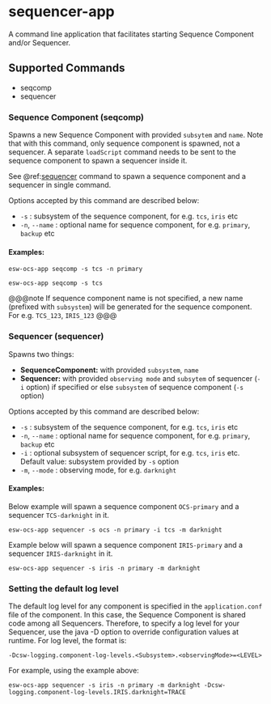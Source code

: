 # sequencer-app

A command line application that facilitates starting Sequence Component and/or Sequencer.

## Supported Commands

* seqcomp
* sequencer 

### Sequence Component (seqcomp)

Spawns a new Sequence Component with provided `subsytem` and `name`. 
Note that with this command, only sequence component is spawned, not a sequencer.
A separate `loadScript` command needs to be sent to the sequence component to spawn a sequencer inside it.

See @ref:[sequencer](#sequencer-sequencer-) command to spawn a sequence component and a sequencer in single command.

Options accepted by this command are described below:

 * `-s` : subsystem of the sequence component, for e.g. `tcs`, `iris` etc
 * `-n`, `--name` : optional name for sequence component, for e.g. `primary`, `backup` etc
 
#### Examples:

```
esw-ocs-app seqcomp -s tcs -n primary
```

```
esw-ocs-app seqcomp -s tcs
```

@@@note
If sequence component name is not specified, a new name (prefixed with `subsystem`) will be generated for the sequence component. 
For e.g. `TCS_123`, `IRIS_123` 
@@@

### Sequencer (sequencer)

Spawns two things:

* **SequenceComponent:** with provided `subsystem`, `name`
* **Sequencer:** with provided `observing mode` and 
`subsytem` of sequencer (`-i` option) if specified or else `subsystem` of sequence component (`-s` option) 


Options accepted by this  command are described below:

 * `-s` : subsystem of the sequence component, for e.g. `tcs`, `iris` etc
 * `-n`, `--name` : optional name for sequence component, for e.g. `primary`, `backup` etc
 * `-i` : optional subsystem of sequencer script, for e.g. `tcs`, `iris` etc. Default value: subsystem provided by `-s` option
 * `-m`, `--mode` : observing mode, for e.g. `darknight`
 
#### Examples:

Below example will spawn a sequence component `OCS-primary` and a sequencer `TCS-darknight` in it.
```
esw-ocs-app sequencer -s ocs -n primary -i tcs -m darknight
```

Example below will spawn a sequence component `IRIS-primary` and a sequencer `IRIS-darknight` in it.
```
esw-ocs-app sequencer -s iris -n primary -m darknight
```

### Setting the default log level

The default log level for any component is specified in the `application.conf` file of the component.  In this case,
the Sequence Component is shared code among all Sequencers.  Therefore, to specify a log level for your Sequencer, 
use the java -D option to override configuration values at runtime.  For log level, the format is:

```
-Dcsw-logging.component-log-levels.<Subsystem>.<observingMode>=<LEVEL>
```

For example, using the example above:

```
esw-ocs-app sequencer -s iris -n primary -m darknight -Dcsw-logging.component-log-levels.IRIS.darknight=TRACE
```
